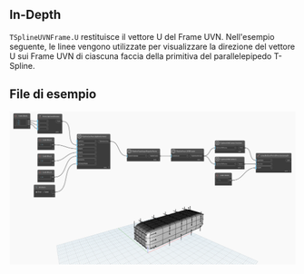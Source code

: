## In-Depth
`TSplineUVNFrame.U` restituisce il vettore U del Frame UVN. Nell'esempio seguente, le linee vengono utilizzate per visualizzare la direzione del vettore U sui Frame UVN di ciascuna faccia della primitiva del parallelepipedo T-Spline.

## File di esempio

![Example](./Autodesk.DesignScript.Geometry.TSpline.TSplineUVNFrame.U_img.jpg)
